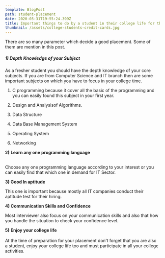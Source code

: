 ```yaml
---
template: BlogPost
path: student-placement
date: 2020-05-31T19:55:24.399Z
title: Important things to do by a student in their college life for their placement
thumbnail: /assets/college-students-credit-cards.jpg
---
```

There are so many parameter which decide a good placement. Some of them are mention in this post.

##### 1) **Depth Knowledge of your Subject**

As a fresher student you should have the depth knowledge of your core subjects. If you are from Computer Science and IT branch then are some important subjects on which you have to focus in your college time.

1. C programming because it cover all the basic of the programming and you can easily found this subject in your first year.

  2. Design and Analysisof Algorithms.

   3. Data Structure

   4. Data Base Management System

   5. Operating System

  6. Networking

**2)** **Learn any one programming language**

\
Choose any one programming language according to your interest or you can easily find that which one in demand for IT Sector.

**3) Good In aptitude**

 This one is important because mostly all IT companies conduct their aptitude test for their hiring.

**4) Communication Skills and Confidence**

Most interviewer also focus on your communication skills and also that how you handle the situation to check your confidence level.

**5)** **Enjoy your college life**\
\
At the time of preparation for your placement don't forget that you are also a student, enjoy your college life too and must participate in all your college activities.
